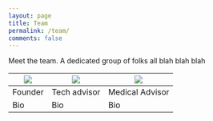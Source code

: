 ```yaml
---
layout: page
title: Team
permalink: /team/
comments: false
---
```


Meet the team. A dedicated group of folks all blah blah blah

| ![](RackMultipart20230318-1-shwsdi_html_35fa8c10af7e79bf.jpg) | ![](RackMultipart20230318-1-shwsdi_html_52d8ba78ec461c92.jpg) | ![](RackMultipart20230318-1-shwsdi_html_2672ac12148127bc.jpg) |
| --- | --- | --- |
| Founder | Tech advisor | Medical Advisor |
| Bio | Bio | Bio |
